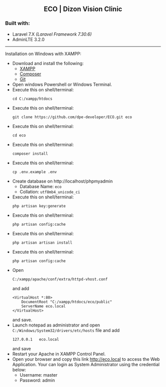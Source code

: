 <h2 align="center">ECO | Dizon Vision Clinic</h2>

### Built with:

 - Laravel 7.X <i>(Laravel Framework 7.30.6)</i>
 - AdminLTE 3.2.0
---

<p>Installation on Windows with XAMPP:</p>

- Download and install the following:
  - <a href="https://www.apachefriends.org/xampp-files/7.4.24/xampp-windows-x64-7.4.24-0-VC15-installer.exe" target="_blank">XAMPP</a>
  - <a href="https://getcomposer.org/Composer-Setup.exe" target="_blank">Composer</a>
  - <a href="https://git-scm.com/download/win" target="_blank">Git</a>
- Open windows Powershell or Windows Terminal.
- Execute this on shell/terminal: 
  ```
  cd C:/xampp/htdocs
  ```
- Execute this on shell/terminal: 
  ```
  git clone https://github.com/dpe-developer/ECO.git eco
  ```
- Execute this on shell/terminal: 
  ```
  cd eco
  ```
- Execute this on shell/terminal: 
  ```
  composer install
  ```
- Execute this on shell/terminal: 
  ```
  cp .env.example .env
  ```
- Create database on http://localhost/phpmyadmin
  - Database Name: <code>eco</code>
  - Collation: <code>utf8mb4_unicode_ci</code>
- Execute this on shell/terminal: 
  ```
  php artisan key:generate
  ```
- Execute this on shell/terminal: 
  ```
  php artisan config:cache
  ```
- Execute this on shell/terminal: 
  ```
  php artisan artisan install
  ```
- Execute this on shell/terminal: 
  ```
  php artisan config:cache
  ```
- Open 
  ```
  C:/xampp/apache/conf/extra/httpd-vhost.conf
  ```
   and add
    ```
    <VirtualHost *:80>
        DocumentRoot "C:/xampp/htdocs/eco/public"
        ServerName eco.local
    </VirtualHost>
    ```
    and save.
- Launch notepad as administrator and open <code>C:/Windows/System32/drivers/etc/hosts</code> file and add
    ```
    127.0.0.1   eco.local
    ```
    and save
- Restart your Apache in XAMPP Control Panel.
- Open your browser and copy this link http://eco.local to access the Web Application. Your can login as System Administrator using the credential below:
  - Username: master
  - Password: admin